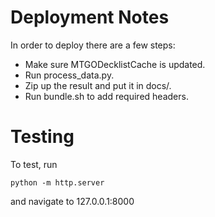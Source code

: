 # Deployment Notes
In order to deploy there are a few steps:
- Make sure MTGODecklistCache is updated.
- Run process_data.py.
- Zip up the result and put it in docs/.
- Run bundle.sh to add required headers.

# Testing
To test, run

```
python -m http.server
```

and navigate to 127.0.0.1:8000